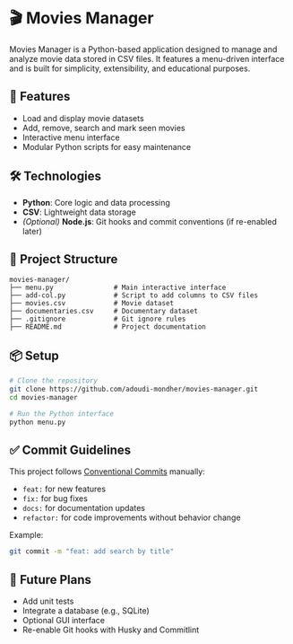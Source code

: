 # 🎬 Movies Manager

Movies Manager is a Python-based application designed to manage and analyze movie data stored in CSV files. It features a menu-driven interface and is built for simplicity, extensibility, and educational purposes.

## 🚀 Features

- Load and display movie datasets
- Add, remove, search and mark seen movies
- Interactive menu interface
- Modular Python scripts for easy maintenance

## 🛠️ Technologies

- **Python**: Core logic and data processing
- **CSV**: Lightweight data storage
- *(Optional)* **Node.js**: Git hooks and commit conventions (if re-enabled later)

## 📁 Project Structure

```
movies-manager/
├── menu.py               # Main interactive interface
├── add-col.py            # Script to add columns to CSV files
├── movies.csv            # Movie dataset
├── documentaries.csv     # Documentary dataset
├── .gitignore            # Git ignore rules
├── README.md             # Project documentation
```

## 📦 Setup

```bash
# Clone the repository
git clone https://github.com/adoudi-mondher/movies-manager.git
cd movies-manager

# Run the Python interface
python menu.py
```

## ✅ Commit Guidelines

This project follows [Conventional Commits](https://www.conventionalcommits.org/en/v1.0.0/) manually:

- `feat:` for new features  
- `fix:` for bug fixes  
- `docs:` for documentation updates  
- `refactor:` for code improvements without behavior change

Example:

```bash
git commit -m "feat: add search by title"
```

## 📌 Future Plans

- Add unit tests
- Integrate a database (e.g., SQLite)
- Optional GUI interface
- Re-enable Git hooks with Husky and Commitlint
